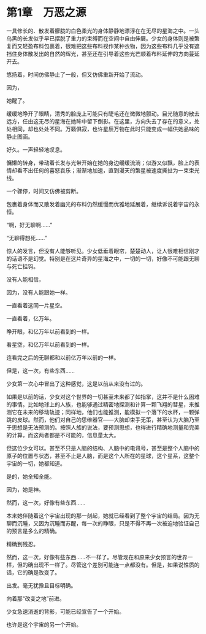 # 第1章　万恶之源

一具修长的、散发着朦胧的白色柔光的身体静静地漂浮在在无尽的星海之中。一头乌黑的长发似乎早已摆脱了重力的束缚而在空间中自由伸展。少女的身体则是被繁复而又轻盈布料包裹着，很难把这些布料视作某种衣物，因为这些布料几乎没有遮挡住身体散发出的自然的辉光，甚至还在引导着这些光芒顺着布料延伸的方向蔓延开去。

悠扬着，时间仿佛静止了一般，但又仿佛重新开始了流动。

因为，

她醒了。

缓缓地睁开了眼睛，清秀的脸庞上可能只有睫毛还在微微地颤动。目光随意的散去远方，任由这无尽的星海在她眸中留下倒影。在这里，方向失去了存在的意义，处处相同，却也处处不同。万籁俱寂，也许星辰万物在此时只能变成一幅供她品味的静止图画。

好久。一声轻轻地叹息。

慵懒的转身，带动着长发与光带开始在她的身边缓缓流淌；似游又似飘，脸上的表情却看不出任何的喜怒哀乐；渐渐地加速，直到漫天的繁星被速度撕扯为一束束光线。

一个骤停，时间又仿佛被剪断。

包裹着身体而又散发着幽光的布料仍然缓慢而优雅地延展着，继续诉说着宇宙的永恒。

“啊，好无聊啊……”

“无聊得想死……”

惊人的发言，但没有人能够听见。少女低垂着眼帘，楚楚动人，让人很难相信刚才的话语不是幻觉。特别是在这片奇异的星海之中，一切的一切，好像不可能跟无聊与死亡挂钩。

没有人能相信，

因为，没有人能跟她一样。

一直看着这同一片星空。

一直看着，亿万年。

睁开眼，和亿万年以前看到的一样。

看星空，和亿万年以前看到的一样。

连看完之后的无聊都和以前亿万年以前的一样。

但是，这一次，有些东西……

少女第一次心中冒出了这种感觉，这是以前从来没有过的。

如果是以前的话，少女对这个世界的一切甚至未来都了如指掌，这并不是什么困难的事情。比如地球上的人族，也能够通过精密地探测和计算一颗飞翔的彗星，来推测它在未来的移动轨迹；同样地，他们也能推测，能模拟一个落下的水杯，一颗弹跳的皮球。然而，他们对自己的思维器官——大脑却束手无策，甚至认为大脑乃至于思想是无法预测的。按照人族的说法，要预测思想，也得进行精确地测量和完美的计算，而这两者都是不可能的，信息量太大。

但这位少女可以。甚至不只是人脑的结构、人脑中的电讯号，甚至是整个人脑中的原子的位置与状态，甚至不止是人脑，而是这个人所在的星球，这个星系，这整个宇宙的一切，她都知道。

是的，她全知全能。

因为，她是神。

然而，这一次，好像有些东西……

本来她伴随着这个宇宙出现的那一刻起，她就已经看到了整个宇宙的结局。因为无聊而沉睡，又因为沉睡而苏醒，每一次的睁眼，只是不得不再一次被迫地验证自己的预言是多么的精确。

精确到残忍。

然而，这一次，好像有些东西……不一样了。尽管现在和原来少女预言的世界一样，但的确出现不一样了。尽管这个差别可能连一点都没有。但是，如果说性质的话，它的确是改变了。

出发。毫无犹豫且目标明确。

向着那“改变之地”前进。

少女急速消逝的背影，可能已经宣告了一个开始。

也许是这个宇宙的另一个开始。

